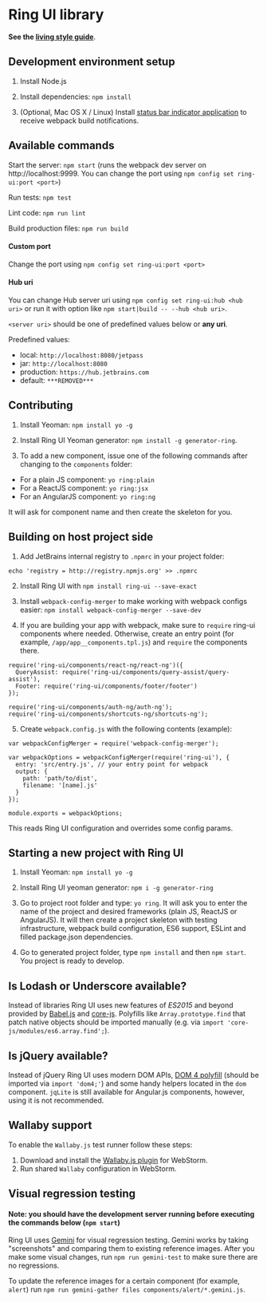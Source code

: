 # Ring UI library

**See the [living style guide](https://hub.jetbrains.com/)**.

## Development environment setup

1. Install Node.js

2. Install dependencies: `npm install`

3. (Optional, Mac OS X / Linux) Install [status bar indicator application](https://github.com/roman01la/anybar-webpack#known-apps) to receive webpack build notifications.

## Available commands

Start the server: `npm start` (runs the webpack dev server on http://localhost:9999. You can change the port using `npm config set ring-ui:port <port>`)

Run tests: `npm test`

Lint code: `npm run lint`

Build production files: `npm run build`

#### Custom port

Сhange the port using `npm config set ring-ui:port <port>`

#### Hub uri

You can change Hub server uri using `npm config set ring-ui:hub <hub uri>` or run it with option like `npm start|build -- --hub <hub uri>`.

`<server uri>` should be one of predefined values below or __any uri__.

Predefined values:

  * local: `http://localhost:8080/jetpass`
  * jar: `http://localhost:8080`
  * production: `https://hub.jetbrains.com`
  * default: `***REMOVED***`


## Contributing

1. Install Yeoman: `npm install yo -g`

2. Install Ring UI Yeoman generator: `npm install -g generator-ring`.

3. To add a new component, issue one of the following commands after changing to the `components` folder:
  * For a plain JS component: `yo ring:plain`
  * For a ReactJS component: `yo ring:jsx`
  * For an AngularJS component: `yo ring:ng`
  
It will ask for component name and then create the skeleton for you.
  
## Building on host project side

1. Add JetBrains internal registry to `.npmrc` in your project folder:

```
echo 'registry = http://registry.npmjs.org' >> .npmrc
```

2. Install Ring UI with `npm install ring-ui --save-exact` 

3. Install `webpack-config-merger` to make working with webpack configs easier: `npm install webpack-config-merger --save-dev`

4. If you are building your app with webpack, make sure to `require` ring-ui components where needed. Otherwise, create an entry point (for example, `/app/app__components.tpl.js`) and
`require` the components there. 

```
require('ring-ui/components/react-ng/react-ng')({
  QueryAssist: require('ring-ui/components/query-assist/query-assist'),
  Footer: require('ring-ui/components/footer/footer')
});

require('ring-ui/components/auth-ng/auth-ng');
require('ring-ui/components/shortcuts-ng/shortcuts-ng');
```

5. Create `webpack.config.js` with the following contents (example):

```
var webpackConfigMerger = require('webpack-config-merger');

var webpackOptions = webpackConfigMerger(require('ring-ui'), {
  entry: 'src/entry.js', // your entry point for webpack
  output: {
    path: 'path/to/dist',
    filename: '[name].js'
  }
});

module.exports = webpackOptions;
```

This reads Ring UI configuration and overrides some config params.

## Starting a new project with Ring UI

1. Install Yeoman: `npm install yo -g`

2. Install Ring UI yeoman generator: `npm i -g generator-ring`

3. Go to project root folder and type: `yo ring`. It will ask you to enter the name of the project
and desired frameworks (plain JS, ReactJS or AngularJS). It will then create a project skeleton
with testing infrastructure, webpack build configuration, ES6 support, ESLint and filled package.json dependencies.

4. Go to generated project folder, type `npm install` and then `npm start`. You project is ready to develop.

## Is Lodash or Underscore available?

Instead of libraries Ring UI uses new features of *ES2015* and beyond provided by [Babel.js](https://babeljs.io) and [core-js](https://github.com/zloirock/core-js/).
Polyfills like `Array.prototype.find` that patch native objects should be imported manually (e.g. via `import 'core-js/modules/es6.array.find';`).

## Is jQuery available?

Instead of jQuery Ring UI uses modern DOM APIs, [DOM 4 polyfill](https://github.com/WebReflection/dom4) (should be imported via `import 'dom4;'`) 
and some handy helpers located in the `dom` component. `jqLite` is still available for Angular.js components, however, using it is not recommended.


## Wallaby support

To enable the `Wallaby.js` test runner follow these steps:

1. Download and install the [Wallaby.js plugin](http://wallabyjs.com/) for WebStorm.
2. Run shared `Wallaby` configuration in WebStorm.


## Visual regression testing

#### Note: you should have the development server running before executing the commands below (`npm start`)

Ring UI uses [Gemini](https://ru.bem.info/tools/testing/gemini) for visual regression testing. Gemini works
by taking "screenshots" and comparing them to existing reference images. After you make some visual changes, 
run `npm run gemini-test` to make sure there are no regressions.

To update the reference images for a certain component (for example, `alert`) run 
`npm run gemini-gather files components/alert/*.gemini.js`.
